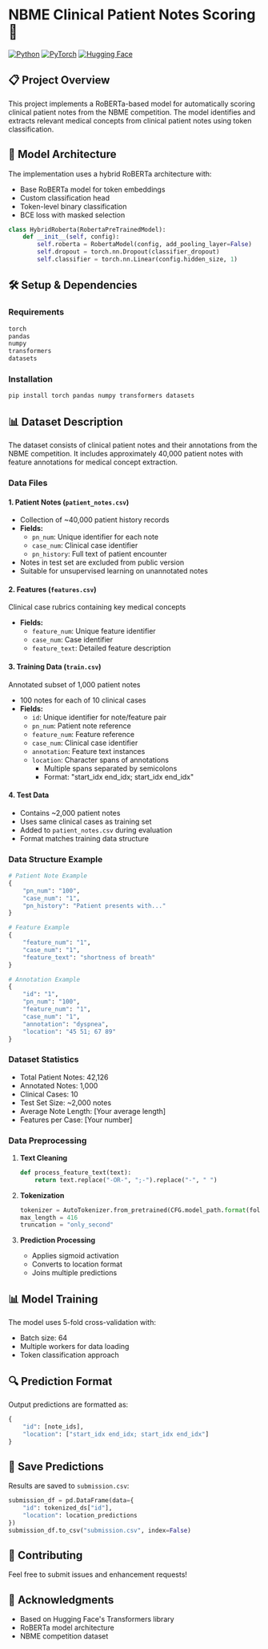 # NBME Clinical Patient Notes Scoring 🏥

[![Python](https://img.shields.io/badge/Python-3.7+-blue.svg)](https://www.python.org/downloads/)
[![PyTorch](https://img.shields.io/badge/PyTorch-1.10+-red.svg)](https://pytorch.org/)
[![Hugging Face](https://img.shields.io/badge/🤗-Transformers-yellow.svg)](https://huggingface.co/docs/transformers/index)

## 📋 Project Overview

This project implements a RoBERTa-based model for automatically scoring clinical patient notes from the NBME competition. The model identifies and extracts relevant medical concepts from clinical patient notes using token classification.

## 🔧 Model Architecture

The implementation uses a hybrid RoBERTa architecture with:
- Base RoBERTa model for token embeddings
- Custom classification head
- Token-level binary classification
- BCE loss with masked selection

```python
class HybridRoberta(RobertaPreTrainedModel):
    def __init__(self, config):
        self.roberta = RobertaModel(config, add_pooling_layer=False)
        self.dropout = torch.nn.Dropout(classifier_dropout)
        self.classifier = torch.nn.Linear(config.hidden_size, 1)
```

## 🛠️ Setup & Dependencies

### Requirements
```txt
torch
pandas
numpy
transformers
datasets
```

### Installation
```bash
pip install torch pandas numpy transformers datasets
```

## 📊 Dataset Description

The dataset consists of clinical patient notes and their annotations from the NBME competition. It includes approximately 40,000 patient notes with feature annotations for medical concept extraction.

### Data Files

#### 1. Patient Notes (`patient_notes.csv`)
- Collection of ~40,000 patient history records
- **Fields:**
  - `pn_num`: Unique identifier for each note
  - `case_num`: Clinical case identifier
  - `pn_history`: Full text of patient encounter
- Notes in test set are excluded from public version
- Suitable for unsupervised learning on unannotated notes

#### 2. Features (`features.csv`)
Clinical case rubrics containing key medical concepts
- **Fields:**
  - `feature_num`: Unique feature identifier
  - `case_num`: Case identifier
  - `feature_text`: Detailed feature description

#### 3. Training Data (`train.csv`)
Annotated subset of 1,000 patient notes
- 100 notes for each of 10 clinical cases
- **Fields:**
  - `id`: Unique identifier for note/feature pair
  - `pn_num`: Patient note reference
  - `feature_num`: Feature reference
  - `case_num`: Clinical case identifier
  - `annotation`: Feature text instances
  - `location`: Character spans of annotations
    - Multiple spans separated by semicolons
    - Format: "start_idx end_idx; start_idx end_idx"

#### 4. Test Data
- Contains ~2,000 patient notes
- Uses same clinical cases as training set
- Added to `patient_notes.csv` during evaluation
- Format matches training data structure

### Data Structure Example

```python
# Patient Note Example
{
    "pn_num": "100",
    "case_num": "1",
    "pn_history": "Patient presents with..."
}

# Feature Example
{
    "feature_num": "1",
    "case_num": "1",
    "feature_text": "shortness of breath"
}

# Annotation Example
{
    "id": "1",
    "pn_num": "100",
    "feature_num": "1",
    "case_num": "1",
    "annotation": "dyspnea",
    "location": "45 51; 67 89"
}
```

### Dataset Statistics
- Total Patient Notes: 42,126
- Annotated Notes: 1,000
- Clinical Cases: 10
- Test Set Size: ~2,000 notes
- Average Note Length: [Your average length]
- Features per Case: [Your number]

### Data Preprocessing
1. **Text Cleaning**
   ```python
   def process_feature_text(text):
       return text.replace("-OR-", ";-").replace("-", " ")
   ```

2. **Tokenization**
   ```python
   tokenizer = AutoTokenizer.from_pretrained(CFG.model_path.format(fold=0))
   max_length = 416
   truncation = "only_second"
   ```

3. **Prediction Processing**
   - Applies sigmoid activation
   - Converts to location format
   - Joins multiple predictions

## 📊 Model Training

The model uses 5-fold cross-validation with:
- Batch size: 64
- Multiple workers for data loading
- Token classification approach

## 🔍 Prediction Format

Output predictions are formatted as:
```python
{
    "id": [note_ids],
    "location": ["start_idx end_idx; start_idx end_idx"]
}
```

## 💾 Save Predictions

Results are saved to `submission.csv`:
```python
submission_df = pd.DataFrame(data={
    "id": tokenized_ds["id"], 
    "location": location_predictions
})
submission_df.to_csv("submission.csv", index=False)
```

## 🤝 Contributing

Feel free to submit issues and enhancement requests!

## 🙏 Acknowledgments

- Based on Hugging Face's Transformers library
- RoBERTa model architecture
- NBME competition dataset
